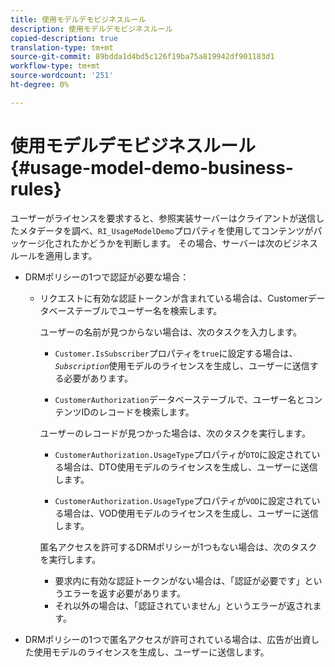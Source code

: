 ```yaml
---
title: 使用モデルデモビジネスルール
description: 使用モデルデモビジネスルール
copied-description: true
translation-type: tm+mt
source-git-commit: 89bdda1d4bd5c126f19ba75a819942df901183d1
workflow-type: tm+mt
source-wordcount: '251'
ht-degree: 0%

---
```



# 使用モデルデモビジネスルール{#usage-model-demo-business-rules}

ユーザーがライセンスを要求すると、参照実装サーバーはクライアントが送信したメタデータを調べ、`RI_UsageModelDemo`プロパティを使用してコンテンツがパッケージ化されたかどうかを判断します。 その場合、サーバーは次のビジネスルールを適用します。

* DRMポリシーの1つで認証が必要な場合：

   * リクエストに有効な認証トークンが含まれている場合は、Customerデータベーステーブルでユーザー名を検索します。

      ユーザーの名前が見つからない場合は、次のタスクを入力します。

      * `Customer.IsSubscriber`プロパティを`true`に設定する場合は、*`Subscription`*&#x200B;使用モデルのライセンスを生成し、ユーザーに送信する必要があります。

      * `CustomerAuthorization`データベーステーブルで、ユーザー名とコンテンツIDのレコードを検索します。

      ユーザーのレコードが見つかった場合は、次のタスクを実行します。

      * `CustomerAuthorization.UsageType`プロパティが`DTO`に設定されている場合は、DTO使用モデルのライセンスを生成し、ユーザーに送信します。

      * `CustomerAuthorization.UsageType`プロパティが`VOD`に設定されている場合は、VOD使用モデルのライセンスを生成し、ユーザーに送信します。

      匿名アクセスを許可するDRMポリシーが1つもない場合は、次のタスクを実行します。

      * 要求内に有効な認証トークンがない場合は、「認証が必要です」というエラーを返す必要があります。
      * それ以外の場合は、「認証されていません」というエラーが返されます。



* DRMポリシーの1つで匿名アクセスが許可されている場合は、広告が出資した使用モデルのライセンスを生成し、ユーザーに送信します。

